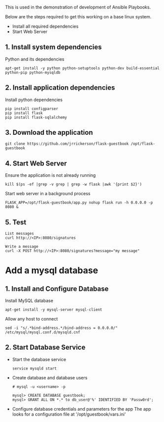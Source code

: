 This is used in the demonstration of development of Ansible Playbooks.

  Below are the steps required to get this working on a base linux system.

  - Install all required dependencies
  - Start Web Server

## 1. Install system dependencies

  Python and its dependencies

    apt-get install -y python python-setuptools python-dev build-essential python-pip python-mysqldb


## 2. Install application dependencies

Install python dependencies

    pip install configparser
    pip install flask
    pip install flask-sqlalchemy

## 3. Download the application
    git clone https://github.com/jrrickerson/flask-guestbook /opt/flask-guestbook

## 4. Start Web Server
Ensure the application is not already running
  
    kill $(ps -ef |grep -v grep | grep -w flask |awk '{print $2}')

Start web server in a background process

    FLASK_APP=/opt/flask-guestbook/app.py nohup flask run -h 0.0.0.0 -p 8080 &

## 5. Test
    List messages
    curl http://<IP>:8080/signatures

    Write a message
    curl -X POST http://<IP>:8080/signatures?message="my message"

# Add a mysql database

## 1. Install and Configure Database

 Install MySQL database

    apt-get install -y mysql-server mysql-client

 Allow any host to connect

    sed -i "s/.*bind-address.*/bind-address = 0.0.0.0/" /etc/mysql/mysql.conf.d/mysqld.cnf

## 2. Start Database Service
  - Start the database service

        service mysqld start

  - Create database and database users

        # mysql -u <username> -p

        mysql> CREATE DATABASE guestbook;
        mysql> GRANT ALL ON *.* to db_user@'%' IDENTIFIED BY 'Passw0rd';

  - Configure database credentials and parameters for the app
        The app looks for a configuration file at '/opt/guestbook/vars.ini'
